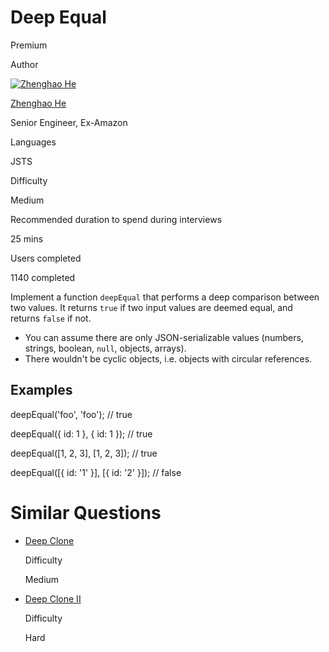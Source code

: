 # Deep Equal

Premium

Author

[![Zhenghao He](https://www.greatfrontend.com/img/team/zhenghao.jpg)](https://www.linkedin.com/in/zhenghao-he/)

[Zhenghao He](https://www.linkedin.com/in/zhenghao-he/)[](https://www.linkedin.com/in/zhenghao-he/)

Senior Engineer, Ex-Amazon

Languages

JSTS

Difficulty

Medium

Recommended duration to spend during interviews

25 mins

Users completed

1140 completed

Implement a function `deepEqual` that performs a deep comparison between two values. It returns `true` if two input values are deemed equal, and returns `false` if not.

- You can assume there are only JSON-serializable values (numbers, strings, boolean, `null`, objects, arrays).
- There wouldn't be cyclic objects, i.e. objects with circular references.

## Examples

deepEqual('foo', 'foo'); // true

deepEqual({ id: 1 }, { id: 1 }); // true

deepEqual([1, 2, 3], [1, 2, 3]); // true

deepEqual([{ id: '1' }], [{ id: '2' }]); // false

# Similar Questions

- [Deep Clone](https://www.greatfrontend.com/questions/javascript/deep-clone)
    
    Difficulty
    
    Medium
    
- [Deep Clone II](https://www.greatfrontend.com/questions/javascript/deep-clone-ii)
    
    Difficulty
    
    Hard